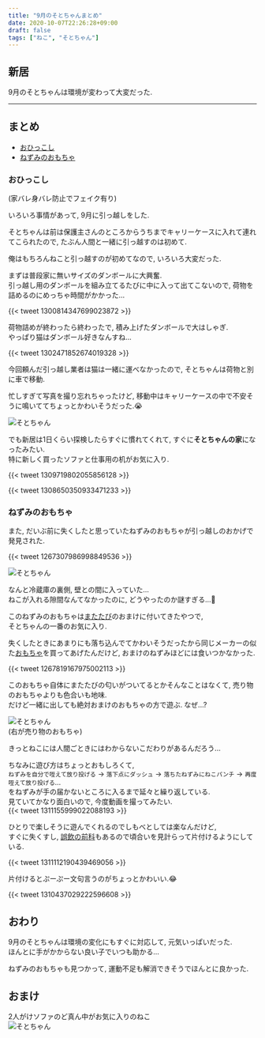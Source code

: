 ```yaml
---
title: "9月のそとちゃんまとめ"
date: 2020-10-07T22:26:28+09:00
draft: false
tags: ["ねこ", "そとちゃん"]
---
```


## 新居
9月のそとちゃんは環境が変わって大変だった.  

<!--more-->
---

## まとめ

- [おひっこし](#おひっこし)
- [ねずみのおもちゃ](#ねずみのおもちゃ)

### おひっこし
(家バレ身バレ防止でフェイク有り)  

いろいろ事情があって, 9月に引っ越しをした.  

そとちゃんは前は保護主さんのところからうちまでキャリーケースに入れて連れてこられたので, たぶん人間と一緒に引っ越すのは初めて.  

俺はもちろんねこと引っ越すのが初めてなので, いろいろ大変だった.  

まずは普段家に無いサイズのダンボールに大興奮.  
引っ越し用のダンボールを組み立てるたびに中に入って出てこないので, 荷物を詰めるのにめっちゃ時間がかかった...  

{{< tweet 1300814347699023872 >}}  

荷物詰めが終わったら終わったで, 積み上げたダンボールで大はしゃぎ.  
やっぱり猫はダンボール好きなんすね...  

{{< tweet 1302471852674019328 >}}  

今回頼んだ引っ越し業者は猫は一緒に運べなかったので, そとちゃんは荷物と別に車で移動.  

忙しすぎて写真を撮り忘れちゃったけど, 移動中はキャリーケースの中で不安そうに鳴いててちょっとかわいそうだった.😭  

![そとちゃん](/images/2020-10-07/sotochan01.jpg)  

でも新居は1日くらい探検したらすぐに慣れてくれて, すぐに**そとちゃんの家**になったみたい.  
特に新しく買ったソファと仕事用の机がお気に入り.  

{{< tweet 1309719802055856128 >}}  

{{< tweet 1308650350933471233 >}}  

### ねずみのおもちゃ

また, だいぶ前に失くしたと思っていたねずみのおもちゃが引っ越しのおかげで発見された.  

{{< tweet 1267307986998849536 >}}  

![そとちゃん](/images/2020-10-07/sotochan02.jpg)  

なんと冷蔵庫の裏側, 壁との間に入っていた...  
ねこが入れる隙間なんてなかったのに, どうやったのか謎すぎる...🤔  

このねずみのおもちゃは[またたび](https://www.doggyman.com/?p=showroom&id=1153&new=1)のおまけに付いてきたやつで,  
そとちゃんの一番のお気に入り.  

失くしたときにあまりにも落ち込んでてかわいそうだったから同じメーカーの似た[おもちゃ](https://www.doggyman.com/?p=showroom&id=622&new=1)を買ってあげたんだけど, おまけのねずみほどには食いつかなかった.  

{{< tweet 1267819167975002113 >}}  

このおもちゃ自体にまたたびの匂いがついてるとかそんなことはなくて, 売り物のおもちゃよりも色合いも地味.  
だけど一緒に出しても絶対おまけのおもちゃの方で遊ぶ. なぜ...?  

![そとちゃん](/images/2020-10-07/sotochan03.jpg)  
(右が売り物のおもちゃ)  

きっとねこには人間ごときにはわからないこだわりがあるんだろう...  

ちなみに遊び方はちょっとおもしろくて,  
`ねずみを自分で咥えて放り投げる` -> `落下点にダッシュ` -> `落ちたねずみにねこパンチ` -> `再度咥えて放り投げる`...  
をねずみが手の届かないところに入るまで延々と繰り返している.  
見ていてかなり面白いので, 今度動画を撮ってみたい.  
{{< tweet 1311155999022088193 >}}  

ひとりで楽しそうに遊んでくれるのでしもべとしては楽なんだけど,  
すぐに失くすし, [誤飲の前科](https://uzimihsr.github.io/post/2020-08-13-sotochan/)もあるので頃合いを見計らって片付けるようにしている.  

{{< tweet 1311112190439469056 >}}  

片付けるとぷーぷー文句言うのがちょっとかわいい.😂  

{{< tweet 1310437029222596608 >}}  

## おわり
9月のそとちゃんは環境の変化にもすぐに対応して, 元気いっぱいだった.  
ほんとに手がかからない良い子でいつも助かる...  

ねずみのおもちゃも見つかって, 運動不足も解消できそうでほんとに良かった.  

## おまけ
2人がけソファのど真ん中がお気に入りのねこ  
![そとちゃん](/images/2020-10-07/sotochan04.jpg)  
